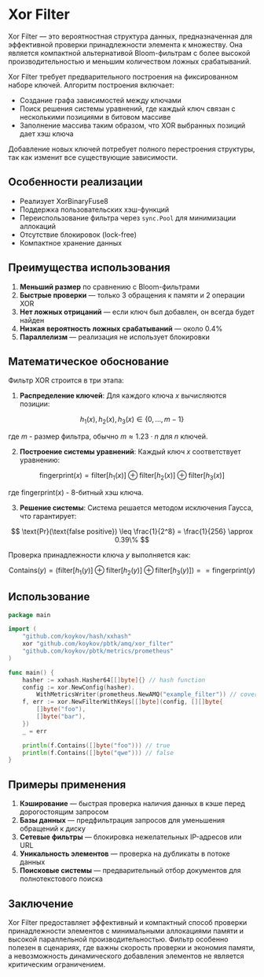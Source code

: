 # Xor Filter

Xor Filter — это вероятностная структура данных, предназначенная для эффективной проверки принадлежности элемента к множеству.
Она является компактной альтернативой Bloom-фильтрам с более высокой производительностью и меньшим количеством ложных срабатываний.

Xor Filter требует предварительного построения на фиксированном наборе ключей. Алгоритм построения включает:
* Создание графа зависимостей между ключами
* Поиск решения системы уравнений, где каждый ключ связан с несколькими позициями в битовом массиве
* Заполнение массива таким образом, что XOR выбранных позиций дает хэш ключа

Добавление новых ключей потребует полного перестроения структуры, так как изменит все существующие зависимости.

## Особенности реализации

* Реализует XorBinaryFuse8
* Поддержка пользовательских хэш-функций
* Переиспользование фильтра через `sync.Pool` для минимизации аллокаций
* Отсутствие блокировок (lock-free)
* Компактное хранение данных

## Преимущества использования

1. **Меньший размер** по сравнению с Bloom-фильтрами
2. **Быстрые проверки** — только 3 обращения к памяти и 2 операции XOR
3. **Нет ложных отрицаний** — если ключ был добавлен, он всегда будет найден
4. **Низкая вероятность ложных срабатываний** — около 0.4%
5. **Параллелизм** — реализация не использует блокировки

## Математическое обоснование

Фильтр XOR строится в три этапа:

1. **Распределение ключей**:
   Для каждого ключа $x$ вычисляются позиции:

$$
h_1(x), h_2(x), h_3(x) \in \{0, \ldots, m-1\}
$$
   
   где $m$ - размер фильтра, обычно $m \approx 1.23 \cdot n$ для $n$ ключей.

2. **Построение системы уравнений**:
   Каждый ключ $x$ соответствует уравнению:
   
$$
\text{fingerprint}(x) = \text{filter}[h_1(x)] \oplus \text{filter}[h_2(x)] \oplus \text{filter}[h_3(x)]
$$
   
   где $\text{fingerprint}(x)$ - 8-битный хэш ключа.

3. **Решение системы**:
   Система решается методом исключения Гаусса, что гарантирует:
   
$$
\text{Pr}(\text{false positive}) \leq \frac{1}{2^8} = \frac{1}{256} \approx 0.39\%
$$

Проверка принадлежности ключа $y$ выполняется как:

$$
\text{Contains}(y) = \left(\text{filter}[h_1(y)] \oplus \text{filter}[h_2(y)] \oplus \text{filter}[h_3(y)]\right) == \text{fingerprint}(y)
$$

## Использование

```go
package main

import (
	"github.com/koykov/hash/xxhash"
	xor "github.com/koykov/pbtk/amq/xor_filter"
	"github.com/koykov/pbtk/metrics/prometheus"
)

func main() {
	hasher := xxhash.Hasher64[[]byte]{} // hash function
	config := xor.NewConfig(hasher).
		WithMetricsWriter(prometheus.NewAMQ("example_filter")) // cover with metrics
	f, err := xor.NewFilterWithKeys[[]byte](config, [][]byte{
		[]byte("foo"),
		[]byte("bar"),
	})
	_ = err

	println(f.Contains([]byte("foo"))) // true
	println(f.Contains([]byte("qwe"))) // false
}
```

## Примеры применения

1. **Кэширование** — быстрая проверка наличия данных в кэше перед дорогостоящим запросом
2. **Базы данных** — предфильтрация запросов для уменьшения обращений к диску
3. **Сетевые фильтры** — блокировка нежелательных IP-адресов или URL
4. **Уникальность элементов** — проверка на дубликаты в потоке данных
5. **Поисковые системы** — предварительный отбор документов для полнотекстового поиска

## Заключение

Xor Filter предоставляет эффективный и компактный способ проверки принадлежности элементов с минимальными аллокациями памяти и высокой параллельной производительностью.
Фильтр особенно полезен в сценариях, где важны скорость проверки и экономия памяти, а невозможность динамического добавления элементов не является критическим ограничением.

